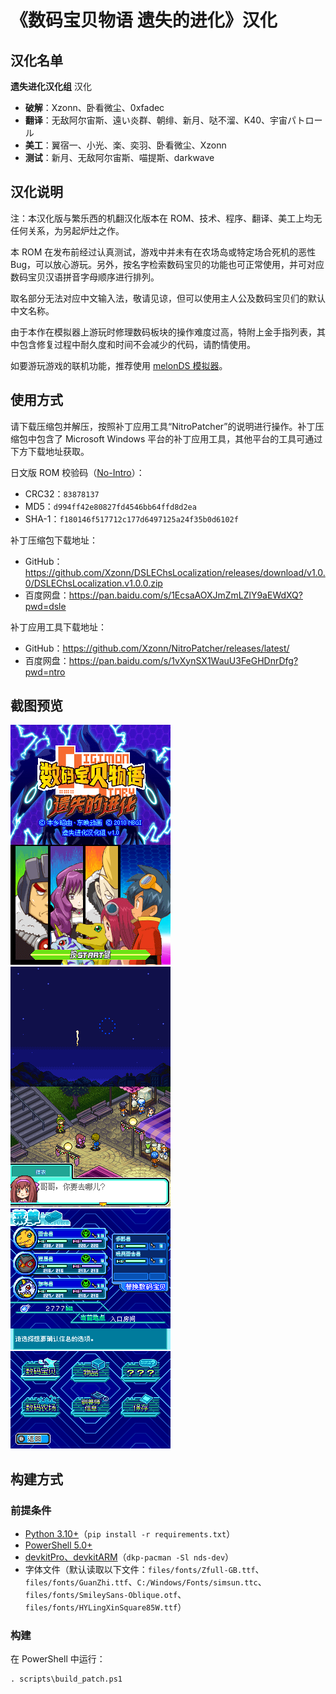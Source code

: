 # 《数码宝贝物语 遗失的进化》汉化
## 汉化名单

**遗失进化汉化组** 汉化

- **破解**：Xzonn、卧看微尘、0xfadec
- **翻译**：无敌阿尔宙斯、遠い炎群、朝绯、新月、哒不溜、K40、宇宙パトロール
- **美工**：翼宿一、小光、楽、奕羽、卧看微尘、Xzonn
- **测试**：新月、无敌阿尔宙斯、喵提斯、darkwave

## 汉化说明

注：本汉化版与繁乐西的机翻汉化版本在 ROM、技术、程序、翻译、美工上均无任何关系，为另起炉灶之作。

本 ROM 在发布前经过认真测试，游戏中并未有在农场岛或特定场合死机的恶性 Bug，可以放心游玩。另外，按名字检索数码宝贝的功能也可正常使用，并可对应数码宝贝汉语拼音字母顺序进行排列。

取名部分无法对应中文输入法，敬请见谅，但可以使用主人公及数码宝贝们的默认中文名称。

由于本作在模拟器上游玩时修理数码板块的操作难度过高，特附上金手指列表，其中包含修复过程中耐久度和时间不会减少的代码，请酌情使用。

如要游玩游戏的联机功能，推荐使用 [melonDS 模拟器](https://github.com/melonDS-emu/melonDS>)。

## 使用方式

请下载压缩包并解压，按照补丁应用工具“NitroPatcher”的说明进行操作。补丁压缩包中包含了 Microsoft Windows 平台的补丁应用工具，其他平台的工具可通过下方下载地址获取。

日文版 ROM 校验码（[No-Intro](https://datomatic.no-intro.org/index.php?page=show_record&s=28&n=5056)）：

- CRC32：`83878137`
- MD5：`d994ff42e80827fd4546bb64ffd8d2ea`
- SHA-1：`f180146f517712c177d6497125a24f35b0d6102f`

补丁压缩包下载地址：

- GitHub：<https://github.com/Xzonn/DSLEChsLocalization/releases/download/v1.0.0/DSLEChsLocalization.v1.0.0.zip>
- 百度网盘：<https://pan.baidu.com/s/1EcsaAOXJmZmLZlY9aEWdXQ?pwd=dsle>

补丁应用工具下载地址：

- GitHub：<https://github.com/Xzonn/NitroPatcher/releases/latest/>
- 百度网盘：<https://pan.baidu.com/s/1vXynSX1WauU3FeGHDnrDfg?pwd=ntro>

## 截图预览

![截图](assets/images/screenshot-01.png) ![截图](assets/images/screenshot-02.png) ![截图](assets/images/screenshot-03.png)

## 构建方式
### 前提条件

- [Python 3.10+](https://www.python.org/downloads/)（`pip install -r requirements.txt`）
- [PowerShell 5.0+](https://learn.microsoft.com/powershell/)
- [devkitPro、devkitARM](https://devkitpro.org/wiki/Getting_Started)（`dkp-pacman -Sl nds-dev`）
- 字体文件（默认读取以下文件：`files/fonts/Zfull-GB.ttf`、`files/fonts/GuanZhi.ttf`、`C:/Windows/Fonts/simsun.ttc`、`files/fonts/SmileySans-Oblique.otf`、`files/fonts/HYLingXinSquare85W.ttf`）

### 构建
在 PowerShell 中运行：

```
. scripts\build_patch.ps1
```
